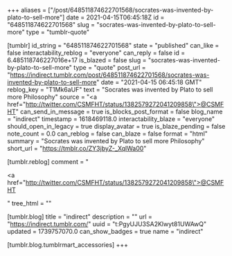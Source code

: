 +++
aliases = ["/post/648511874622701568/socrates-was-invented-by-plato-to-sell-more"]
date = 2021-04-15T06:45:18Z
id = "648511874622701568"
slug = "socrates-was-invented-by-plato-to-sell-more"
type = "tumblr-quote"

[tumblr]
id_string = "648511874622701568"
state = "published"
can_like = false
interactability_reblog = "everyone"
can_reply = false
id = 6.485118746227016e+17
is_blazed = false
slug = "socrates-was-invented-by-plato-to-sell-more"
type = "quote"
post_url = "https://indirect.tumblr.com/post/648511874622701568/socrates-was-invented-by-plato-to-sell-more"
date = "2021-04-15 06:45:18 GMT"
reblog_key = "T1Mk6aUF"
text = "Socrates was invented by Plato to sell more Philosophy"
source = "<a href=\"http://twitter.com/CSMFHT/status/1382579272041209858\">@CSMFHT</a>"
can_send_in_message = true
is_blocks_post_format = false
blog_name = "indirect"
timestamp = 1618469118.0
interactability_blaze = "everyone"
should_open_in_legacy = true
display_avatar = true
is_blaze_pending = false
note_count = 0.0
can_reblog = false
can_blaze = false
format = "html"
summary = "Socrates was invented by Plato to sell more Philosophy"
short_url = "https://tmblr.co/ZY3jbyZ-_XqlWa00"

[tumblr.reblog]
comment = "<p><a href=\"http://twitter.com/CSMFHT/status/1382579272041209858\">@CSMFHT</a></p>"
tree_html = ""

[tumblr.blog]
title = "indirect"
description = ""
url = "https://indirect.tumblr.com/"
uuid = "t:PgyUJU3SA2Klwyt81UWAwQ"
updated = 1739757070.0
can_show_badges = true
name = "indirect"

[tumblr.blog.tumblrmart_accessories]
+++
